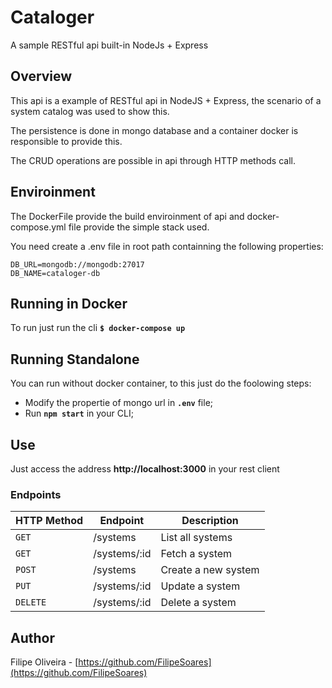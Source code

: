 # Cataloger
A sample RESTful api built-in NodeJs + Express

## Overview
This api is a example of RESTful api in NodeJS + Express, the scenario of a system catalog was used to show this.

The persistence is done in mongo database and a container docker is responsible to provide this.

The CRUD operations are possible in api through HTTP methods call.

## Enviroinment
The DockerFile provide the build enviroinment of api and docker-compose.yml file provide the simple stack used.

You need create a .env file in root path containning the following properties:

```properties
DB_URL=mongodb://mongodb:27017
DB_NAME=cataloger-db
```

## Running in Docker

To run just run the cli **`$ docker-compose up`**

## Running Standalone

You can run without docker container, to this just do the foolowing steps:

- Modify the propertie of mongo url in **`.env`** file;
- Run **`npm start`** in your CLI;

## Use
Just access the address **http://localhost:3000** in your rest client

### Endpoints

| HTTP Method | Endpoint | Description |
| ----------- | -------- | ----------- |
| `GET` |  /systems | List all systems |
| `GET` |  /systems/:id | Fetch a system |
| `POST` |  /systems | Create a new system |
| `PUT` |  /systems/:id | Update a system |
| `DELETE` |  /systems/:id | Delete a system |

## Author

Filipe Oliveira - [https://github.com/FilipeSoares](https://github.com/FilipeSoares)
